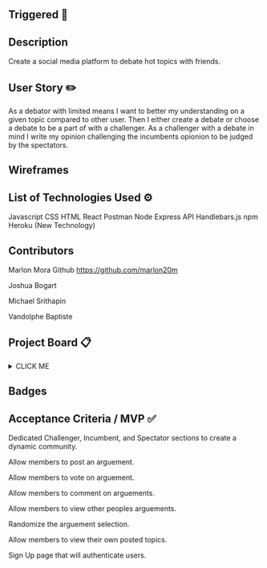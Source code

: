 ## Triggered :speech_balloon:

## Description 

Create a social media platform to debate hot topics with friends. 

## User Story :pencil2:

As a debator with limited means I want to better my understanding on a given topic compared to other user.
Then I either create a debate or choose a debate to be a part of with a challenger.
As a challenger with a debate in mind I write my opinion challenging the incumbents opionion to be judged by the spectators.

## Wireframes


## List of Technologies Used :gear:

Javascript
CSS 
HTML
React
Postman
Node
Express
API
Handlebars.js
npm
Heroku
(New Technology)

## Contributors

Marlon Mora Github https://github.com/marlon20m

Joshua Bogart 

Michael Srithapin 

Vandolphe Baptiste

## Project Board :clipboard:

<details><summary>CLICK ME</summary>
<p>

![GitHub Logo](/Images/Flowchart.JPG)
![GitHub Logo](/Images/homepage.JPG)
![GitHub Logo](/Images/postPage.JPG)
![GitHub Logo](/Images/resultsPage.JPG)

</p>
</details>

## Badges



## Acceptance Criteria / MVP :white_check_mark:

Dedicated Challenger, Incumbent, and Spectator sections to create a dynamic community.

Allow members to post an arguement.

Allow members to vote on arguement.

Allow members to comment on arguements.

Allow members to view other peoples arguements.

Randomize the arguement selection. 

Allow members to view their own posted topics. 

Sign Up page that will authenticate users.


